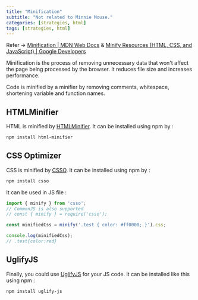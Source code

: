 ```yaml
---
title: "Minification"
subtitle: "Not related to Minnie Mouse."
categories: [strategies, html]
tags: [strategies, html]
---
```


Refer -> [Minification | MDN Web Docs](https://developer.mozilla.org/en-US/docs/Glossary/Minification) & [Minify Resources (HTML, CSS, and JavaScript) | Google Developers](https://developers.google.com/speed/docs/insights/MinifyResources)

Minification is the process of removing unnecessary data that won't affect the page being processed by the browser. It reduces file size and increases performance.

Code is minified by a minifier by removing comments, whitespace, shortening variable and function names.

## HTMLMinifier

HTML is minified by [HTMLMinifier](https://github.com/kangax/html-minifier). It can be installed using npm by :

```bash
npm install html-minifier
```

## CSS Optimizer

CSS is minified by [CSSO](https://github.com/css/csso). It can be installed using npm by :

```bash
npm install csso
```

It can be used in JS file :

```js
import { minify } from 'csso';
// CommonJS is also supported
// const { minify } = require('csso');

const minifiedCss = minify('.test { color: #ff0000; }').css;

console.log(minifiedCss);
// .test{color:red}
```

## UglifyJS

Finally, you could use [UglifyJS](https://github.com/mishoo/UglifyJS) for your JS code. It can be installed like this using npm :

```bash
npm install uglify-js
```
